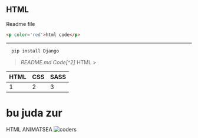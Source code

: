 HTML
---
Readme file
```html
<p color='red'>html code</p>
```
***
```python
  pip install Django
```
>  _README.md Code[^2]_ HTML >

|HTML|CSS|SASS|
|--- |---|--- |
| 1  | 2 | 3  |

bu juda zur
===
HTML ANIMATSEA
![coders](https://learncodeonline.in/mascot.png)
